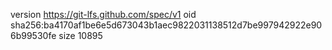 version https://git-lfs.github.com/spec/v1
oid sha256:ba4170af1be6e5d673043b1aec9822031138512d7be997942922e906b99530fe
size 10895
